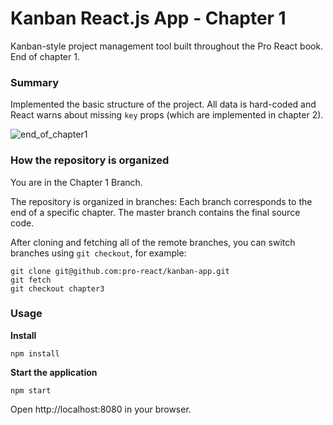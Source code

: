 Kanban React.js App - Chapter 1
=================================

Kanban-style project management tool built throughout the Pro React book. End of chapter 1.

### Summary

Implemented the basic structure of the project. All data is hard-coded and React warns about missing `key` props (which are implemented in chapter 2).

![end_of_chapter1](https://cloud.githubusercontent.com/assets/33676/10971478/9db2d9d2-83bb-11e5-8603-5a19b21376a8.png)


### How the repository is organized

You are in the Chapter 1 Branch.

The repository is organized in branches: Each branch corresponds to the end of a specific chapter. The master branch contains the final source code.

After cloning and fetching all of the remote branches, you can switch branches using `git checkout`, for example:

```
git clone git@github.com:pro-react/kanban-app.git
git fetch
git checkout chapter3
```

### Usage

**Install**
```
npm install
```

**Start the application**
```
npm start
```

Open http://localhost:8080 in your browser.
